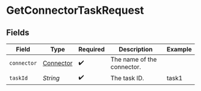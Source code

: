 # GetConnectorTaskRequest


## Fields

| Field                                         | Type                                          | Required                                      | Description                                   | Example                                       |
| --------------------------------------------- | --------------------------------------------- | --------------------------------------------- | --------------------------------------------- | --------------------------------------------- |
| `connector`                                   | [Connector](../../models/shared/Connector.md) | :heavy_check_mark:                            | The name of the connector.                    |                                               |
| `taskId`                                      | *String*                                      | :heavy_check_mark:                            | The task ID.                                  | task1                                         |